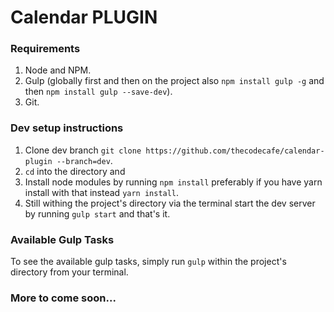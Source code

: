 # Calendar PLUGIN

### Requirements
1. Node and NPM.
2. Gulp (globally first and then on the project also `npm install gulp -g` and then `npm install gulp --save-dev`).
3. Git.

### Dev setup instructions
1. Clone dev branch `git clone https://github.com/thecodecafe/calendar-plugin --branch=dev`.
2. `cd` into the directory and
3. Install node modules by running `npm install` preferably if you have yarn install with that instead `yarn install`.
4. Still withing the project's directory via the terminal start the dev server by running `gulp start` and that's it.

### Available Gulp Tasks
To see the available gulp tasks, simply run `gulp` within the project's directory from your terminal.

### More to come soon...
